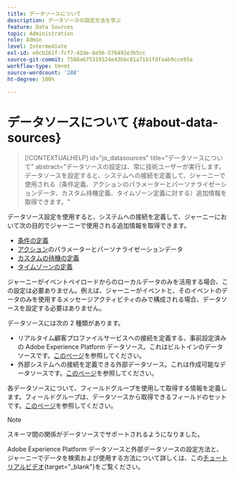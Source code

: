 ```yaml
---
title: データソースについて
description: データソースの設定方法を学ぶ
feature: Data Sources
topic: Administration
role: Admin
level: Intermediate
exl-id: e0cb261f-7cf7-42de-8e56-576492e3b5cc
source-git-commit: 7588a675319324e43bbc61a71b1fdfaab9cce93a
workflow-type: tm+mt
source-wordcount: '288'
ht-degree: 100%

---
```


# データソースについて {#about-data-sources}

>[!CONTEXTUALHELP]
>id="jo_datasources"
>title="データソースについて"
>abstract="データソースの設定は、常に技術ユーザーが実行します。データソースを設定すると、システムへの接続を定義して、ジャーニーで使用される（条件定義、アクションのパラメーターとパーソナライゼーションデータ、カスタム待機定義、タイムゾーン定義に対する）追加情報を取得できます。"

データソース設定を使用すると、システムへの接続を定義して、ジャーニーにおいて次の目的でジャーニーで使用される追加情報を取得できます。

* [条件の定義](../building-journeys/condition-activity.md)
* [アクション](../action/action.md)のパラメーターとパーソナライゼーションデータ
* [カスタムの待機の定義](../building-journeys/wait-activity.md#custom)
* [タイムゾーンの定義](../building-journeys/timezone-management.md)

ジャーニーがイベントペイロードからのローカルデータのみを活用する場合、この設定は必要ありません。例えば、ジャーニーがイベントと、そのイベントのデータのみを使用するメッセージアクティビティのみで構成される場合、データソースを設定する必要はありません。

データソースには次の 2 種類があります。

* リアルタイム顧客プロファイルサービスへの接続を定義する、事前設定済みの Adobe Experience Platform データソース。これはビルトインのデータソースです。[このページ](../datasource/adobe-experience-platform-data-source.md)を参照してください。
* 外部システムへの接続を定義できる外部データソース。これは作成可能なデータソースです。[このページ](../datasource/external-data-sources.md)を参照してください。

各データソースについて、フィールドグループを使用して取得する情報を定義します。フィールドグループは、データソースから取得できるフィールドのセットです。[このページ](../datasource/configure-data-sources.md#define-field-groups)を参照してください。

>[!NOTE]
>
>スキーマ間の関係がデータソースでサポートされるようになりました。

Adobe Experience Platform データソースと外部データソースの設定方法と、ジャーニーでデータを検索および使用する方法について詳しくは、この[チュートリアルビデオ](https://experienceleague.adobe.com/docs/journey-orchestration-learn/tutorials/configure-data-sources.html?lang=ja){target=&quot;_blank&quot;}をご覧ください。
